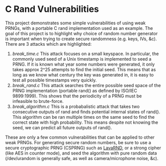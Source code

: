 # C Rand Vulnerabilities

This project demonstrates some simple vulnerabilities of using weak PRNGs, with a portable C rand implementation used as an example. The goal of this project is to highlight why choice of random number generator is important when trying to create secure randomness (e.g. keys, IVs, &c). There are 3 attacks which are highlighted:
  
1. *break_time.c* This attack focuses on a small keyspace. In particular, the commonly used seed of a Unix timestamp is implemented to seed a PRNG. If it is known what year some numbers were generated, it only takes approx 2^25 attempts to find the initial seed. This means that as long as we know what century the key was generated in, it is easy to test all possible timestamps very quickly.  
2. *break_rand.c* This attack searches the entire possible seed space of the PRNG implementation (portable rand() as defined by ISO/IEC 9899:1999). This shows that the periodicity of a PRNG must be infeasible to brute-force.  
3. *break_algorithm.c* This is a probabalistic attack that takes two consecutive outputs of rand and finds potential internal states of rand(). This algorithm can be ran multiple times on the same seed to find the correct state with high probability. This means despite not knowing the seed, we can predict all future outputs of rand().

These are only a few common vulnerabilities that can be applied to other weak PRNGs. For generating secure random numbers, be sure to use a secure cryptographic PRNG (CSPRNG) such as [LavaRND](http://www.lavarnd.org/), or a strong cipher (like AES in counter mode), and seed the algorithm with pure random data (/dev/urandom is generally safe, as well as camera/microphone noise, &c).
